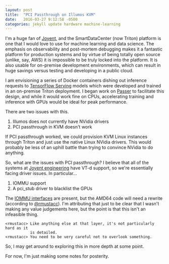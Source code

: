 ```yaml
---
layout: post
title:  "PCI Passthrough on Illumos KVM"
date:   2016-03-27 9:12:58 -0500
categories: jekyll update hardware machine-learning
---
```


I'm a huge fan of [Joyent](https://www.joyent.com/), and the SmartDataCenter 
(now Triton) platform is one that I would love to use for machine learning and 
data science. The emphasis on observability and post-mortem debugging makes it 
a fantastic platform for production systems and by virtue of being totally 
open source (unlike, say, AWS) it is impossible to be truly locked into the 
platform. It is also usable for on-premise development environments, which can 
result in huge savings versus testing and developing in a public cloud.

I am envisioning a series of Docker containers dishing out inference requests to [TensorFlow Serving](https://tensorflow.github.io/serving/architecture_overview) models which were developed and trained in an on-premise Triton deployment. I began work on [Passer](https://github.com/hypoalex/passer) to facilitate this design, and while it would work fine on CPUs, accelerating training and inference with GPUs would be ideal for peak performance.

There are two issues with this.

1. Illumos does not currently have NVidia drivers
2. PCI passthrough in KVM doesn't work

If PCI passthrough worked, we could provision KVM Linux instances through 
Triton and just use the native Linux NVidia drivers. This would probably be 
less of an uphill battle than trying to convince NVidia to do anything.

So, what are the issues with PCI passthrough? I believe that all of the systems at [Joyent engineering](https://eng.joyent.com/manufacturing/bom.html) have VT-d support, so we're essentially facing driver issues. In particular...

1. IOMMU support
2. A pci_stub driver to blacklist the GPUs 

The [IOMMU interfaces](http://garrett.damore.org/2008/09/iommu-comes-to-solaris-x86.html) are present, but the AMD64 code will need a rewrite (according to [@rmustacc](https://twitter.com/rmustacc)). I'm attributing that just to be clear that I wasn't making any value judgements here, but the point is that this isn't an infeasible thing.

    <rmustacc> Like anything else at that layer, it's not particularly hard as it
               is detailed.
    <rmustacc> You need to be very careful not to overlook something.

So, I may get around to exploring this in more depth at some point. 

For now, I'm just making some notes for posterity.

